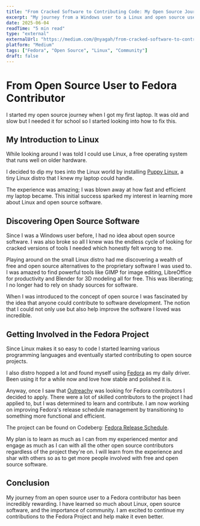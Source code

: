 ```yaml
---
title: "From Cracked Software to Contributing Code: My Open Source Journey"
excerpt: "My journey from a Windows user to a Linux and open source user to becoming an active contributor to the Fedora Project."
date: 2025-06-04
readTime: "5 min read"
type: "external"
externalUrl: "https://medium.com/@nyagah/from-cracked-software-to-contributing-code-my-open-source-journey-8f0daeb53771"
platform: "Medium"
tags: ["Fedora", "Open Source", "Linux", "Community"]
draft: false
---
```


# From Open Source User to Fedora Contributor

I started my open source journey when I got my first laptop. It was old and slow but I needed it for school so I started looking into how to fix this.

## My Introduction to Linux

While looking around I was told I could use Linux, a free operating system that runs well on older hardware.

I decided to dip my toes into the Linux world by installing [Puppy Linux](https://puppylinux-woof-ce.github.io/), a tiny Linux distro that I knew my laptop could handle.

The experience was amazing; I was blown away at how fast and efficient my laptop became. This initial success sparked my interest in learning more about Linux and open source software.

## Discovering Open Source Software

Since I was a Windows user before, I had no idea about open source software. I was also broke so all I knew was the endless cycle of looking for cracked versions of tools I needed which honestly felt wrong to me.

Playing around on the small Linux distro had me discovering a wealth of free and open source alternatives to the proprietary software I was used to. I was amazed to find powerful tools like GIMP for image editing, LibreOffice for productivity and Blender for 3D modeling all for free. This was liberating; I no longer had to rely on shady sources for software.

When I was introduced to the concept of open source I was fascinated by the idea that anyone could contribute to software development. The notion that I could not only use but also help improve the software I loved was incredible.

## Getting Involved in the Fedora Project

Since Linux makes it so easy to code I started learning various programming languages and eventually started contributing to open source projects.

I also distro hopped a lot and found myself using [Fedora](https://fedoraproject.org/) as my daily driver. Been using it for a while now and love how stable and polished it is.

Anyway, once I saw that [Outreachy](https://www.outreachy.org/) was looking for Fedora contributors I decided to apply. There were a lot of skilled contributors to the project I had applied to, but I was determined to learn and contribute. I am now working on improving Fedora's release schedule management by transitioning to something more functional and efficient.

The project can be found on Codeberg: [Fedora Release Schedule](https://codeberg.org/fedora/release-schedule-planner).

My plan is to learn as much as I can from my experienced mentor and engage as much as I can with all the other open source contributors regardless of the project they're on. I will learn from the experience and shar with others so as to get more people involved with free and open source software.

## Conclusion

My journey from an open source user to a Fedora contributor has been incredibly rewarding. I have learned so much about Linux, open source software, and the importance of community. I am excited to continue my contributions to the Fedora Project and help make it even better.
